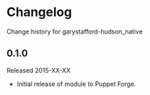 # Changelog

Change history for garystafford-hudson_native

## 0.1.0

Released 2015-XX-XX

* Initial release of module to Puppet Forge.